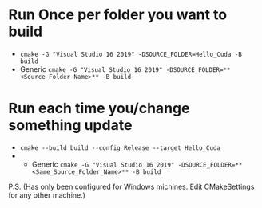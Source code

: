 # Run Once per folder you want to build
- `cmake -G "Visual Studio 16 2019" -DSOURCE_FOLDER=Hello_Cuda -B build`
- Generic `cmake -G "Visual Studio 16 2019" -DSOURCE_FOLDER=**<Source_Folder_Name>** -B build`
  
# Run each time you/change something update
- `cmake --build build --config Release --target Hello_Cuda`
- - Generic `cmake -G "Visual Studio 16 2019" -DSOURCE_FOLDER=**<Same_Source_Folder_Name>** -B build`

P.S. (Has only been configured for Windows michines. Edit CMakeSettings for any other machine.)
